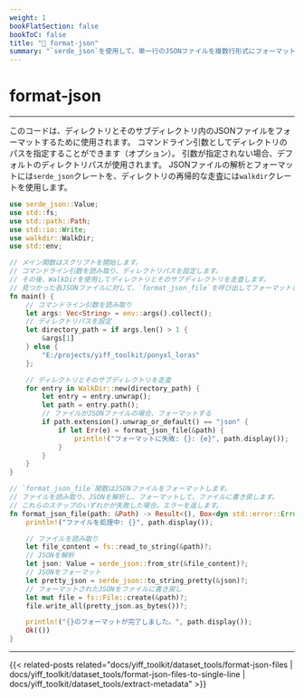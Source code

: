 ```yaml
---
weight: 1
bookFlatSection: false
bookToC: false
title: "🦀 format-json"
summary: "`serde_json`を使用して、単一行のJSONファイルを複数行形式にフォーマットします。"
---
```


<!--markdownlint-disable MD025 -->

# format-json

---

このコードは、ディレクトリとそのサブディレクトリ内のJSONファイルをフォーマットするために使用されます。
コマンドライン引数としてディレクトリのパスを指定することができます（オプション）。
引数が指定されない場合、デフォルトのディレクトリパスが使用されます。
JSONファイルの解析とフォーマットには`serde_json`クレートを、ディレクトリの再帰的な走査には`walkdir`クレートを使用します。

```rust
use serde_json::Value;
use std::fs;
use std::path::Path;
use std::io::Write;
use walkdir::WalkDir;
use std::env;

// メイン関数はスクリプトを開始します。
// コマンドライン引数を読み取り、ディレクトリパスを設定します。
// その後、WalkDirを使用してディレクトリとそのサブディレクトリを走査します。
// 見つかった各JSONファイルに対して、`format_json_file`を呼び出してフォーマットします。
fn main() {
    // コマンドライン引数を読み取り
    let args: Vec<String> = env::args().collect();
    // ディレクトリパスを設定
    let directory_path = if args.len() > 1 {
        &args[1]
    } else {
        "E:/projects/yiff_toolkit/ponyxl_loras"
    };

    // ディレクトリとそのサブディレクトリを走査
    for entry in WalkDir::new(directory_path) {
        let entry = entry.unwrap();
        let path = entry.path();
        // ファイルがJSONファイルの場合、フォーマットする
        if path.extension().unwrap_or_default() == "json" {
            if let Err(e) = format_json_file(&path) {
                println!("フォーマットに失敗: {}: {e}", path.display());
            }
        }
    }
}

// `format_json_file`関数はJSONファイルをフォーマットします。
// ファイルを読み取り、JSONを解析し、フォーマットして、ファイルに書き戻します。
// これらのステップのいずれかが失敗した場合、エラーを返します。
fn format_json_file(path: &Path) -> Result<(), Box<dyn std::error::Error>> {
    println!("ファイルを処理中: {}", path.display());

    // ファイルを読み取り
    let file_content = fs::read_to_string(&path)?;
    // JSONを解析
    let json: Value = serde_json::from_str(&file_content)?;
    // JSONをフォーマット
    let pretty_json = serde_json::to_string_pretty(&json)?;
    // フォーマットされたJSONをファイルに書き戻し
    let mut file = fs::File::create(&path)?;
    file.write_all(pretty_json.as_bytes())?;

    println!("{}のフォーマットが完了しました。", path.display());
    Ok(())
}
```

---

{{< related-posts related="docs/yiff_toolkit/dataset_tools/format-json-files | docs/yiff_toolkit/dataset_tools/format-json-files-to-single-line | docs/yiff_toolkit/dataset_tools/extract-metadata" >}}
